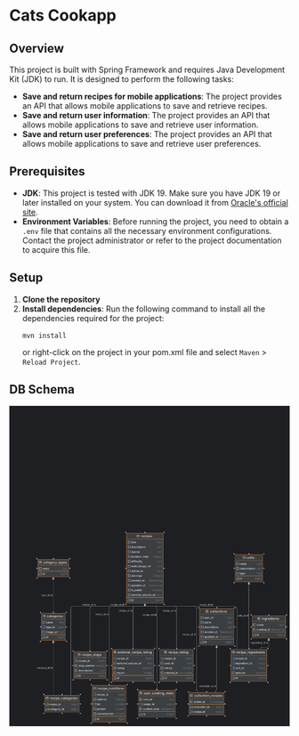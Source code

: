 # Cats Cookapp

## Overview

This project is built with Spring Framework and requires Java Development Kit (JDK) to run. It is designed to perform
the following tasks:

- **Save and return recipes for mobile applications**: The project provides an API that allows mobile applications to
  save and retrieve recipes.
- **Save and return user information**: The project provides an API that allows mobile applications to save and retrieve
  user information.
- **Save and return user preferences**: The project provides an API that allows mobile applications to save and retrieve
  user preferences.

## Prerequisites

- **JDK**: This project is tested with JDK 19. Make sure you have JDK 19 or later installed on your system. You can
  download it from [Oracle's official site](https://www.oracle.com/java/technologies/javase-jdk11-downloads.html).
- **Environment Variables**: Before running the project, you need to obtain a `.env` file that contains all the
  necessary environment configurations. Contact the project administrator or refer to the project documentation to
  acquire this file.

## Setup

1. **Clone the repository**
2. **Install dependencies**: Run the following command to install all the dependencies required for the project:
    ```shell
    mvn install
    ```
   or right-click on the project in your pom.xml file and select `Maven` > `Reload Project`.

## DB Schema

![img.png](img.png) 

